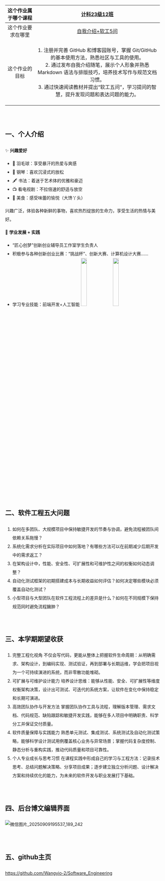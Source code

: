 <div style="line-height:2;">


| 这个作业属于哪个课程 | [计科23级12班](https://edu.cnblogs.com/campus/gdgy/Class12Grade23ComputerScience) |
| :------------------: | :----------------------------------------------------------: |
|  这个作业要求在哪里  | [自我介绍+软工5问](https://edu.cnblogs.com/campus/gdgy/Class12Grade23ComputerScience/homework/13469) |
|    这个作业的目标    | <br>1. 注册并完善 GitHub 和博客园账号，掌握 Git/GitHub 的基本使用方法，熟悉社区与工具的使用。<br>2. 通过发布自我介绍随笔，展示个人形象并熟悉 Markdown 语法与排版技巧，培养技术写作与规范文档习惯。<br>3. 通过快速阅读教材并提出“软工五问”，学习提问的智慧，提升发现问题和表达问题的能力。<br><br> |

<br>

## 一、个人介绍

:sparkles: **兴趣爱好**  

- :badminton: 羽毛球：享受暴汗的热爱与爽感  
- :musical_keyboard: 钢琴：喜欢沉浸式的放松  
- :fountain_pen: 书法：着迷于艺术体的优雅和豪迈  
- :tv: 看电视剧：不拉倍速的舒适与放空  
- :cake: 美食：感受味蕾的愉悦（大馋丫头）

兴趣广泛，体验各种新鲜的事物，喜欢热烈绽放的生命力，享受生活的热情与美好。
<br>

:book: **学业发展 + 实践**  

- “匠心创梦”创新创业辅导员工作室学生负责人  
- 积极参与各种创新创业比赛：“挑战杯”、创新大赛、计算机设计大赛……
- 学习专业技能：前端开发+人工智能
  <img src="https://img2024.cnblogs.com/blog/3700065/202509/3700065-20250909175708935-1134985789.jpg" width="20%">&nbsp; <img src="https://img2024.cnblogs.com/blog/3700065/202509/3700065-20250909175725074-840530050.jpg" width="20%">
  <br>

## 二、软件工程五大问题

1. 如何在多团队、大规模项目中保持敏捷开发的节奏与协调，避免流程被团队间依赖关系拖慢？
2. 系统化需求分析在实际项目中如何落地？有哪些方法可以在前期减少后期开发中的需求返工？
3. 在架构设计中，性能、安全性、可扩展性和可维护性之间的权衡如何动态调整？
4. 自动化测试框架的初期搭建成本与长期收益如何评估？如何决定哪些模块必须覆盖自动化测试？
5. 小型项目与大型团队在软件工程流程上的差异是什么？如何在不同规模下保持规范同时避免流程臃肿？

<br>

## 三、本学期期望收获

1. 完整工程化视角
   不仅会写代码，更能从整体上把握软件生命周期：从明确需求、架构设计，到编码实现、测试验证，再到部署与长期运维，学会把项目视为一个可持续演进的系统，而非零散功能堆砌。
2. 可扩展与可维护设计能力
   培养设计思维：能够从性能、安全、可扩展性等维度权衡架构决策，设计出可测试、可迭代的系统方案，让软件在变化中保持稳定和长期可演进。
3. 高效团队协作与开发方法
   掌握团队协作工具与流程，理解版本管理、需求文档、代码规范、缺陷跟踪和敏捷开发实践，能够在多人项目中明确职责、科学分工并保证交付质量。
4. 软件质量保障与实践能力
   熟悉单元测试、集成测试、系统测试及自动化测试策略，能够科学设计测试用例覆盖核心业务与异常场景；掌握代码复杂度控制、静态分析与重构实践，推动代码质量和项目可靠性。
5. 个人专业成长与思考习惯
   在课程实践中形成自己的学习与工程方法：记录技术思考、总结问题解决策略、分享项目成果；逐步建立独立分析问题、设计解决方案和持续优化的能力，为未来的软件开发与职业发展打下基础。

<br>

## 四、后台博文编辑界面

![微信图片_20250909195537_189_242](https://img2024.cnblogs.com/blog/3700065/202509/3700065-20250909195601650-871548927.png)

<br>

## 五、github主页

https://github.com/Wangyio-2/Software_Engineering

</div>
